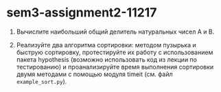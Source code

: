 # sem3-assignment2-11217
1. Вычислите наибольший общий делитель натуральных чисел A и B.

2. Реализуйте два алгоритма сортировки: методом пузырька и быструю сортировку, протестируйте их работу с использованием пакета hypothesis (возможно использовать код из лекции по тестированию) и проанализируйте время выполнения сортировки двумя методами с помощью модуля timeit (см. файл ```example_sort.py```).

